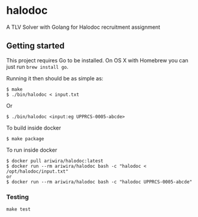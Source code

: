 # halodoc

A TLV Solver with Golang for Halodoc recruitment assignment

## Getting started

This project requires Go to be installed. On OS X with Homebrew you can just run `brew install go`.

Running it then should be as simple as:

```console
$ make
$ ./bin/halodoc < input.txt
```

Or
```console
$ ./bin/halodoc <input:eg UPPRCS-0005-abcde>
```

To build inside docker
```console
$ make package
```

To run inside docker
```console
$ docker pull ariwira/halodoc:latest
$ docker run --rm ariwira/halodoc bash -c "halodoc < /opt/halodoc/input.txt"
or
$ docker run --rm ariwira/halodoc bash -c "halodoc UPPRCS-0005-abcde"
```

### Testing

``make test``